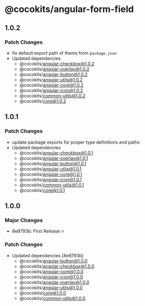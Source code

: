 # @cocokits/angular-form-field

## 1.0.2

### Patch Changes

- fix default export path of thems from `package.json`
- Updated dependencies
  - @cocokits/angular-checkbox@1.0.2
  - @cocokits/angular-overlay@1.0.2
  - @cocokits/angular-button@1.0.2
  - @cocokits/angular-utils@1.0.2
  - @cocokits/angular-core@1.0.2
  - @cocokits/angular-icon@1.0.2
  - @cocokits/common-utils@1.0.2
  - @cocokits/core@1.0.2

## 1.0.1

### Patch Changes

- update package exports for proper type definitions and paths
- Updated dependencies
  - @cocokits/angular-checkbox@1.0.1
  - @cocokits/angular-overlay@1.0.1
  - @cocokits/angular-button@1.0.1
  - @cocokits/angular-utils@1.0.1
  - @cocokits/angular-core@1.0.1
  - @cocokits/angular-icon@1.0.1
  - @cocokits/common-utils@1.0.1
  - @cocokits/core@1.0.1

## 1.0.0

### Major Changes

- 8e9793b: First Release 🔥

### Patch Changes

- Updated dependencies [8e9793b]
  - @cocokits/angular-button@1.0.0
  - @cocokits/angular-checkbox@1.0.0
  - @cocokits/angular-core@1.0.0
  - @cocokits/angular-icon@1.0.0
  - @cocokits/angular-overlay@1.0.0
  - @cocokits/angular-utils@1.0.0
  - @cocokits/core@1.0.0
  - @cocokits/common-utils@1.0.0
